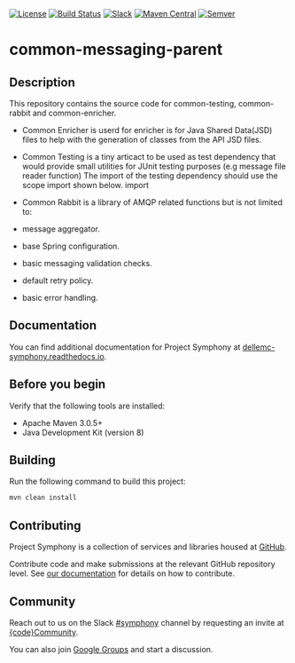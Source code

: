 [![License](https://img.shields.io/badge/License-EPL%201.0-red.svg)](https://opensource.org/licenses/EPL-1.0)
[![Build Status](https://travis-ci.org/dellemc-symphony/common-messaging-parent.svg?branch=master)](https://travis-ci.org/dellemc-symphony/common-messaging-parent)
[![Slack](http://community.codedellemc.com/badge.svg)](https://codecommunity.slack.com/messages/symphony)
[![Maven Central](https://maven-badges.herokuapp.com/maven-central/com.dell.cpsd/common-messaging-parent/badge.svg)](https://maven-badges.herokuapp.com/maven-central/com.dell.cpsd/common-messaging-parent)
[![Semver](http://img.shields.io/SemVer/2.0.0.png)](http://semver.org/spec/v2.0.0.html)

# common-messaging-parent

## Description

This repository contains the source code for common-testing, common-rabbit and common-enricher.

- Common Enricher is userd for enricher is for Java Shared Data(JSD) files to help with the generation of classes from the API JSD files.

- Common Testing is a tiny articact to be used as test dependency that would provide small utilities for JUnit testing purposes (e.g message file reader function)
The import of the testing dependency should use the scope import shown below.
<scope>import</scope>

- Common Rabbit is a library of AMQP related functions but is not limited to:
 - message aggregator.
 - base Spring configuration.
 - basic messaging validation checks.
 - default retry policy.
 - basic error handling.


## Documentation
You can find additional documentation for Project Symphony at [dellemc-symphony.readthedocs.io](https://dellemc-symphony.readthedocs.io).

## Before you begin
Verify that the following tools are installed:

* Apache Maven 3.0.5+
* Java Development Kit (version 8)

## Building
Run the following command to build this project:
```bash
mvn clean install
```
## Contributing
Project Symphony is a collection of services and libraries housed at [GitHub][github].

Contribute code and make submissions at the relevant GitHub repository level. See [our documentation][contributing] for details on how to contribute.

## Community
Reach out to us on the Slack [#symphony][slack] channel by requesting an invite at [{code}Community][codecommunity].

You can also join [Google Groups][googlegroups] and start a discussion.
 
[slack]: https://codecommunity.slack.com/messages/symphony
[googlegroups]: https://groups.google.com/forum/#!forum/dellemc-symphony
[codecommunity]: http://community.codedellemc.com/
[contributing]: http://dellemc-symphony.readthedocs.io/en/latest/contributingtosymphony.html
[github]: https://github.com/dellemc-symphony
[documentation]: https://dellemc-symphony.readthedocs.io/en/latest/

